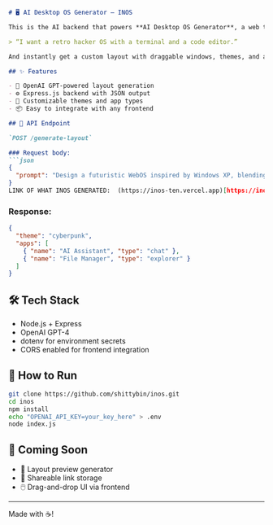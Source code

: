 ````markdown
# 🖥️ AI Desktop OS Generator — INOS

This is the AI backend that powers **AI Desktop OS Generator**, a web tool that builds interactive desktop-style environments from plain text prompts. Just say something like:

> “I want a retro hacker OS with a terminal and a code editor.”

And instantly get a custom layout with draggable windows, themes, and apps.

## ✨ Features

- 🔗 OpenAI GPT-powered layout generation
- ⚙️ Express.js backend with JSON output
- 🌈 Customizable themes and app types
- 📦 Easy to integrate with any frontend

## 🚀 API Endpoint

`POST /generate-layout`

### Request body:
```json
{
  "prompt": "Design a futuristic WebOS inspired by Windows XP, blending retro aesthetics with modern technology. The interface should include an AI assistant, a classic-style file manager, a working notepad app, and a paint application. The file manager should visibly show saved text and image files from the notepad and paint apps. Use a nostalgic color scheme (e.g., blue and silver tones) with glossy buttons, pixel-style icons, and soft shadows. The overall vibe should be a perfect mix of early 2000s UI and futuristic UX — clean, vibrant, functional, and slightly playful."
}
LINK OF WHAT INOS GENERATED:  (https://inos-ten.vercel.app)[https://inos-ten.vercel.app]
````

### Response:

```json
{
  "theme": "cyberpunk",
  "apps": [
    { "name": "AI Assistant", "type": "chat" },
    { "name": "File Manager", "type": "explorer" }
  ]
}
```

## 🛠️ Tech Stack

* Node.js + Express
* OpenAI GPT-4
* dotenv for environment secrets
* CORS enabled for frontend integration

## 🧪 How to Run

```bash
git clone https://github.com/shittybin/inos.git
cd inos
npm install
echo "OPENAI_API_KEY=your_key_here" > .env
node index.js
```

## 📌 Coming Soon

* 🎨 Layout preview generator
* 🔗 Shareable link storage
* 🖱️ Drag-and-drop UI via frontend

---

Made with ☕️!
